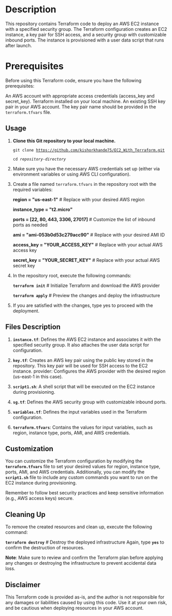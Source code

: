 # Description
This repository contains Terraform code to deploy an AWS EC2 instance with a specified security group. The Terraform configuration creates an EC2 instance, a key pair for SSH access, and a security group with customizable inbound ports. The instance is provisioned with a user data script that runs after launch.

# Prerequisites
Before using this Terraform code, ensure you have the following prerequisites:

An AWS account with appropriate access credentials (access_key and secret_key).
Terraform installed on your local machine.
An existing SSH key pair in your AWS account. The key pair name should be provided in the <code>terraform.tfvars</code> file.
## Usage
1. **Clone this Git repository to your local machine.**

    <code>git clone https://github.com/kishorkhande75/EC2_With_Terraform.git</code>

    <code>cd <em>repository-directory</em> </code>

2. Make sure you have the necessary AWS credentials set up (either via environment variables or using AWS CLI configuration).
3. Create a file named <code>terraform.tfvars</code> in the repository root with the required variables:

    **region = "us-east-1"**    # Replace with your desired AWS region

    **instance_type = "t2.micro"**

    **ports = [22, 80, 443, 3306, 27017]**   # Customize the list of inbound ports as needed

    **ami = "ami-053b0d53c279acc90"**   # Replace with your desired AMI ID

    **access_key = "YOUR_ACCESS_KEY"**   # Replace with your actual AWS access key

    **secret_key = "YOUR_SECRET_KEY"**   # Replace with your actual AWS secret key

1. In the repository root, execute the following commands:

    <code>**terraform init**</code>     # Initialize Terraform and download the AWS provider

    <code>**terraform apply**</code>     # Preview the changes and deploy the infrastructure

1. If you are satisfied with the changes, type yes to proceed with the deployment.

## Files Description
1. <code>**instance.tf**</code>: Defines the AWS EC2 instance and associates it with the specified security group. It also attaches the user data script for configuration.

2. <code>**key.tf**</code>: Creates an AWS key pair using the public key stored in the repository. This key pair will be used for SSH access to the EC2 instance.
    provider: Configures the AWS provider with the desired region (us-east-1 in this case).

3. <code>**script1.sh**</code>: A shell script that will be executed on the EC2 instance during provisioning.

4. <code>**sg.tf**</code>: Defines the AWS security group with customizable inbound ports.

5. <code>**variables.tf**</code>: Defines the input variables used in the Terraform configuration.

6. <code>**terraform.tfvars**</code>: Contains the values for input variables, such as region, instance type, ports, AMI, and AWS credentials.

## Customization
You can customize the Terraform configuration by modifying the <code>**terraform.tfvars**</code> file to set your desired values for region, instance type, ports, AMI, and AWS credentials. Additionally, you can modify the <code>**script1.sh**</code> file to include any custom commands you want to run on the EC2 instance during provisioning.

Remember to follow best security practices and keep sensitive information (e.g., AWS access keys) secure.

## Cleaning Up
To remove the created resources and clean up, execute the following command:

<code>**terraform destroy**</code>   # Destroy the deployed infrastructure
Again, type <code>**yes**</code> to confirm the destruction of resources.

**Note**: Make sure to review and confirm the Terraform plan before applying any changes or destroying the infrastructure to prevent accidental data loss.

## Disclaimer
This Terraform code is provided as-is, and the author is not responsible for any damages or liabilities caused by using this code. Use it at your own risk, and be cautious when deploying resources in your AWS account.





